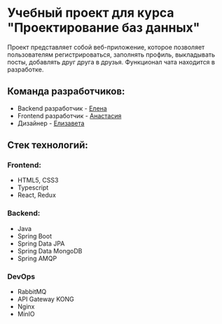 # Учебный проект для курса "Проектирование баз данных"
Проект представляет собой веб-приложение, которое позволяет пользователям регистрироваться, заполнять профиль, выкладывать посты, добавлять друг друга в друзья. Функционал чата находится в разработке.

## Команда разработчиков:
- Backend разработчик - [Елена](https://github.com/raiden-20)
- Frontend разработчик - [Анастасия](https://github.com/korobasssss)
- Дизайнер - [Елизавета](https://github.com/linkouwu)

## Стек технологий:
### Frontend:
- HTML5, CSS3
- Typescript
- React, Redux
### Backend:
- Java
- Spring Boot
- Spring Data JPA
- Spring Data MongoDB
- Spring AMQP
### DevOps
- RabbitMQ
- API Gateway KONG
- Nginx
- MinIO
